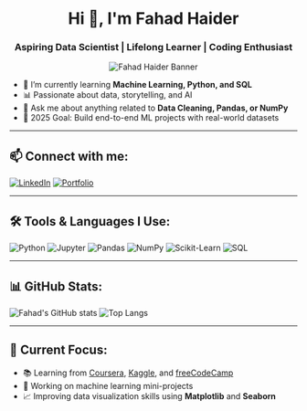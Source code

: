 <h1 align="center">Hi 👋, I'm Fahad Haider</h1>
<h3 align="center">Aspiring Data Scientist | Lifelong Learner | Coding Enthusiast</h3>

<p align="center">
  <img src="https://github.com/fahadhaider1/fahadhaider1/assets/your-animated-banner.gif" alt="Fahad Haider Banner" />
</p>


- 🌱 I’m currently learning **Machine Learning, Python, and SQL**
- 📊 Passionate about data, storytelling, and AI
- 💬 Ask me about anything related to **Data Cleaning, Pandas, or NumPy**
- 🎯 2025 Goal: Build end-to-end ML projects with real-world datasets

---

## 📫 Connect with me:

[![LinkedIn](https://img.shields.io/badge/LinkedIn-blue?logo=linkedin&style=for-the-badge)](https://www.linkedin.com/in/yourprofile)
[![Portfolio](https://img.shields.io/badge/Portfolio-000?logo=firefox&logoColor=white&style=for-the-badge)](https://yourportfolio.com)

---

## 🛠️ Tools & Languages I Use:

![Python](https://img.shields.io/badge/Python-3776AB?logo=python&logoColor=white&style=for-the-badge)
![Jupyter](https://img.shields.io/badge/Jupyter-F37626?logo=jupyter&logoColor=white&style=for-the-badge)
![Pandas](https://img.shields.io/badge/Pandas-150458?logo=pandas&logoColor=white&style=for-the-badge)
![NumPy](https://img.shields.io/badge/Numpy-013243?logo=numpy&logoColor=white&style=for-the-badge)
![Scikit-Learn](https://img.shields.io/badge/Scikit--Learn-F7931E?logo=scikit-learn&logoColor=white&style=for-the-badge)
![SQL](https://img.shields.io/badge/SQL-4479A1?logo=mysql&logoColor=white&style=for-the-badge)

---

## 📊 GitHub Stats:

![Fahad's GitHub stats](https://github-readme-stats.vercel.app/api?username=fahadhaider1&show_icons=true&theme=chartreuse-dark)
![Top Langs](https://github-readme-stats.vercel.app/api/top-langs/?username=fahadhaider1&layout=compact&theme=chartreuse-dark)

---

## 🎯 Current Focus:

- 📚 Learning from [Coursera](https://coursera.org), [Kaggle](https://kaggle.com), and [freeCodeCamp](https://freecodecamp.org)
- 🤖 Working on machine learning mini-projects
- 📈 Improving data visualization skills using **Matplotlib** and **Seaborn**
